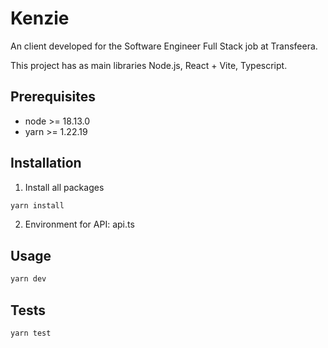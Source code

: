 # Kenzie

An client developed for the Software Engineer Full Stack job at Transfeera.

This project has as main libraries Node.js, React + Vite, Typescript.

## Prerequisites

- node >= 18.13.0
- yarn >= 1.22.19

## Installation

1. Install all packages
```bash
yarn install
```

2. Environment for API: api.ts

## Usage

```bash
yarn dev
```

## Tests

```bash
yarn test
```
